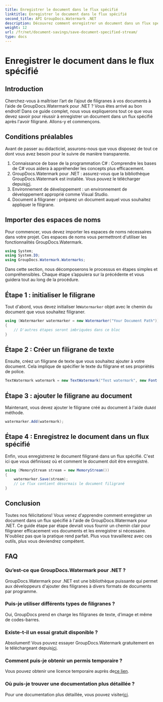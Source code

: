 ```yaml
---
title: Enregistrer le document dans le flux spécifié
linktitle: Enregistrer le document dans le flux spécifié
second_title: API GroupDocs.Watermark .NET
description: Découvrez comment enregistrer un document dans un flux spécifié à l'aide de GroupDocs.Watermark pour .NET avec ce guide étape par étape. Parfait pour les développeurs de tous niveaux.
weight: 12
url: /fr/net/document-savings/save-document-specified-stream/
type: docs
---
```

# Enregistrer le document dans le flux spécifié

## Introduction
Cherchez-vous à maîtriser l’art de l’ajout de filigranes à vos documents à l’aide de GroupDocs.Watermark pour .NET ? Vous êtes arrivé au bon endroit! Dans ce guide complet, nous vous expliquerons tout ce que vous devez savoir pour réussir à enregistrer un document dans un flux spécifié après l'avoir filigrané. Allons-y et commençons.
## Conditions préalables
Avant de passer au didacticiel, assurons-nous que vous disposez de tout ce dont vous avez besoin pour le suivre de manière transparente.
1. Connaissance de base de la programmation C# : Comprendre les bases de C# vous aidera à appréhender les concepts plus efficacement.
2.  GroupDocs.Watermark pour .NET : assurez-vous que la bibliothèque GroupDocs.Watermark est installée. Vous pouvez le télécharger depuis[ici](https://releases.groupdocs.com/Watermark/net/).
3. Environnement de développement : un environnement de développement approprié comme Visual Studio.
4. Document à filigraner : préparez un document auquel vous souhaitez appliquer le filigrane.
## Importer des espaces de noms
Pour commencer, vous devez importer les espaces de noms nécessaires dans votre projet. Ces espaces de noms vous permettront d'utiliser les fonctionnalités GroupDocs.Watermark.
```csharp
using System;
using System.IO;
using GroupDocs.Watermark.Watermarks;
```
Dans cette section, nous décomposerons le processus en étapes simples et compréhensibles. Chaque étape s’appuiera sur la précédente et vous guidera tout au long de la procédure.
## Étape 1 : initialiser le filigrane
 Tout d'abord, vous devez initialiser le`Watermarker` objet avec le chemin du document que vous souhaitez filigraner.
```csharp
using (Watermarker watermarker = new Watermarker("Your Document Path"))
{
    // D'autres étapes seront imbriquées dans ce bloc
}
```
## Étape 2 : Créer un filigrane de texte
Ensuite, créez un filigrane de texte que vous souhaitez ajouter à votre document. Cela implique de spécifier le texte du filigrane et ses propriétés de police.
```csharp
TextWatermark watermark = new TextWatermark("Test watermark", new Font("Arial", 12));
```
## Étape 3 : ajouter le filigrane au document
 Maintenant, vous devez ajouter le filigrane créé au document à l'aide du`Add` méthode.
```csharp
watermarker.Add(watermark);
```
## Étape 4 : Enregistrez le document dans un flux spécifié
Enfin, vous enregistrerez le document filigrané dans un flux spécifié. C'est ici que vous définissez où et comment le document doit être enregistré.
```csharp
using (MemoryStream stream = new MemoryStream())
{
    watermarker.Save(stream);
    // Le flux contient désormais le document filigrané
}
```
## Conclusion
Toutes nos félicitations! Vous venez d'apprendre comment enregistrer un document dans un flux spécifié à l'aide de GroupDocs.Watermark pour .NET. Ce guide étape par étape devrait vous fournir un chemin clair pour filigraner efficacement vos documents et les enregistrer si nécessaire. N'oubliez pas que la pratique rend parfait. Plus vous travaillerez avec ces outils, plus vous deviendrez compétent.
## FAQ
### Qu’est-ce que GroupDocs.Watermark pour .NET ?
GroupDocs.Watermark pour .NET est une bibliothèque puissante qui permet aux développeurs d'ajouter des filigranes à divers formats de documents par programme.
### Puis-je utiliser différents types de filigranes ?
Oui, GroupDocs prend en charge les filigranes de texte, d’image et même de codes-barres.
### Existe-t-il un essai gratuit disponible ?
 Absolument! Vous pouvez essayer GroupDocs.Watermark gratuitement en le téléchargeant depuis[ici](https://releases.groupdocs.com/).
### Comment puis-je obtenir un permis temporaire ?
 Vous pouvez obtenir une licence temporaire auprès de[ce lien](https://purchase.groupdocs.com/temporary-license/).
### Où puis-je trouver une documentation plus détaillée ?
 Pour une documentation plus détaillée, vous pouvez visiter[ici](https://tutorials.groupdocs.com/Watermark/net/).